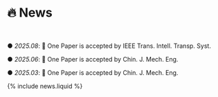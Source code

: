 # 🔥 News
<!-- - *2024.03*: 🎉 Two papers are accepted by ICLR 2024
- *2023.05*: 🎉 Five papers are accepted by ACL 2023
- *2023.01*: DiffSinger was introduced in [a very popular video](https://www.bilibili.com/video/BV1uM411t7ZJ) (2000k+ views) in Bilibili!
- *2023.01*: I join TikTok <img src='./images/tiktok.png' style='width: 6em;'> as a speech research scientist in Singapore!
- *2022.02*: I release a modern and responsive academic personal [homepage template](https://github.com/RayeRen/acad-homepage.github.io). Welcome to STAR and FORK! -->


<!-- pages/news.md -->
<div class="news" style="margin-top:50px;margin-bottom:20px">

● <em>2025.08</em>: 🎉 One Paper is accepted by IEEE Trans. Intell. Transp. Syst.

● <em>2025.06</em>: 🎉 One Paper is accepted by Chin. J. Mech. Eng.

● <em>2025.03</em>: 🎉 One Paper is accepted by Chin. J. Mech. Eng.

{% include news.liquid %}
  </div>